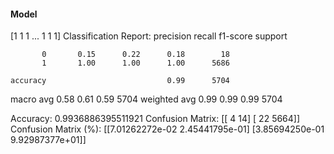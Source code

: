 #### Model
[1 1 1 ... 1 1 1]
Classification Report:
              precision    recall  f1-score   support

           0       0.15      0.22      0.18        18
           1       1.00      1.00      1.00      5686

    accuracy                           0.99      5704
   macro avg       0.58      0.61      0.59      5704
weighted avg       0.99      0.99      0.99      5704

Accuracy: 0.9936886395511921
Confusion Matrix:
[[   4   14]
 [  22 5664]]
Confusion Matrix (%):
[[7.01262272e-02 2.45441795e-01]
 [3.85694250e-01 9.92987377e+01]]
